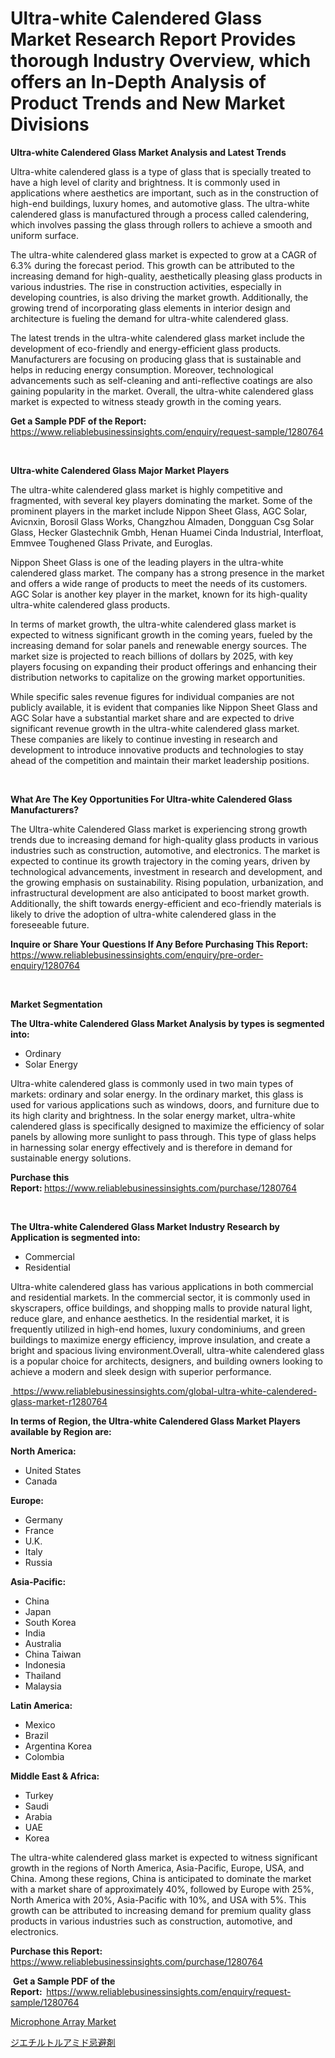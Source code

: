 <p><h1>Ultra-white Calendered Glass Market Research Report Provides thorough Industry Overview, which offers an In-Depth Analysis of Product Trends and New Market Divisions</h1></p><p><strong>Ultra-white Calendered Glass Market Analysis and Latest Trends</strong></p>
<p><p>Ultra-white calendered glass is a type of glass that is specially treated to have a high level of clarity and brightness. It is commonly used in applications where aesthetics are important, such as in the construction of high-end buildings, luxury homes, and automotive glass. The ultra-white calendered glass is manufactured through a process called calendering, which involves passing the glass through rollers to achieve a smooth and uniform surface.</p><p>The ultra-white calendered glass market is expected to grow at a CAGR of 6.3% during the forecast period. This growth can be attributed to the increasing demand for high-quality, aesthetically pleasing glass products in various industries. The rise in construction activities, especially in developing countries, is also driving the market growth. Additionally, the growing trend of incorporating glass elements in interior design and architecture is fueling the demand for ultra-white calendered glass.</p><p>The latest trends in the ultra-white calendered glass market include the development of eco-friendly and energy-efficient glass products. Manufacturers are focusing on producing glass that is sustainable and helps in reducing energy consumption. Moreover, technological advancements such as self-cleaning and anti-reflective coatings are also gaining popularity in the market. Overall, the ultra-white calendered glass market is expected to witness steady growth in the coming years.</p></p>
<p><strong>Get a Sample PDF of the Report:&nbsp;</strong> <a href="https://www.reliablebusinessinsights.com/enquiry/request-sample/1280764">https://www.reliablebusinessinsights.com/enquiry/request-sample/1280764</a></p>
<p>&nbsp;</p>
<p><strong>Ultra-white Calendered Glass Major Market Players</strong></p>
<p><p>The ultra-white calendered glass market is highly competitive and fragmented, with several key players dominating the market. Some of the prominent players in the market include Nippon Sheet Glass, AGC Solar, Avicnxin, Borosil Glass Works, Changzhou Almaden, Dongguan Csg Solar Glass, Hecker Glastechnik Gmbh, Henan Huamei Cinda Industrial, Interfloat, Emmvee Toughened Glass Private, and Euroglas.</p><p>Nippon Sheet Glass is one of the leading players in the ultra-white calendered glass market. The company has a strong presence in the market and offers a wide range of products to meet the needs of its customers. AGC Solar is another key player in the market, known for its high-quality ultra-white calendered glass products.</p><p>In terms of market growth, the ultra-white calendered glass market is expected to witness significant growth in the coming years, fueled by the increasing demand for solar panels and renewable energy sources. The market size is projected to reach billions of dollars by 2025, with key players focusing on expanding their product offerings and enhancing their distribution networks to capitalize on the growing market opportunities.</p><p>While specific sales revenue figures for individual companies are not publicly available, it is evident that companies like Nippon Sheet Glass and AGC Solar have a substantial market share and are expected to drive significant revenue growth in the ultra-white calendered glass market. These companies are likely to continue investing in research and development to introduce innovative products and technologies to stay ahead of the competition and maintain their market leadership positions.</p></p>
<p>&nbsp;</p>
<p><strong>What Are The Key Opportunities For Ultra-white Calendered Glass Manufacturers?</strong></p>
<p><p>The Ultra-white Calendered Glass market is experiencing strong growth trends due to increasing demand for high-quality glass products in various industries such as construction, automotive, and electronics. The market is expected to continue its growth trajectory in the coming years, driven by technological advancements, investment in research and development, and the growing emphasis on sustainability. Rising population, urbanization, and infrastructural development are also anticipated to boost market growth. Additionally, the shift towards energy-efficient and eco-friendly materials is likely to drive the adoption of ultra-white calendered glass in the foreseeable future.</p></p>
<p><strong>Inquire or Share Your Questions If Any Before Purchasing This Report:</strong> <a href="https://www.reliablebusinessinsights.com/enquiry/pre-order-enquiry/1280764">https://www.reliablebusinessinsights.com/enquiry/pre-order-enquiry/1280764</a></p>
<p>&nbsp;</p>
<p><strong>Market Segmentation</strong></p>
<p><strong>The Ultra-white Calendered Glass Market Analysis by types is segmented into:</strong></p>
<p><ul><li>Ordinary</li><li>Solar Energy</li></ul></p>
<p><p>Ultra-white calendered glass is commonly used in two main types of markets: ordinary and solar energy. In the ordinary market, this glass is used for various applications such as windows, doors, and furniture due to its high clarity and brightness. In the solar energy market, ultra-white calendered glass is specifically designed to maximize the efficiency of solar panels by allowing more sunlight to pass through. This type of glass helps in harnessing solar energy effectively and is therefore in demand for sustainable energy solutions.</p></p>
<p><strong>Purchase this Report:&nbsp;</strong><a href="https://www.reliablebusinessinsights.com/purchase/1280764">https://www.reliablebusinessinsights.com/purchase/1280764</a></p>
<p>&nbsp;</p>
<p><strong>The Ultra-white Calendered Glass Market Industry Research by Application is segmented into:</strong></p>
<p><ul><li>Commercial</li><li>Residential</li></ul></p>
<p><p>Ultra-white calendered glass has various applications in both commercial and residential markets. In the commercial sector, it is commonly used in skyscrapers, office buildings, and shopping malls to provide natural light, reduce glare, and enhance aesthetics. In the residential market, it is frequently utilized in high-end homes, luxury condominiums, and green buildings to maximize energy efficiency, improve insulation, and create a bright and spacious living environment.Overall, ultra-white calendered glass is a popular choice for architects, designers, and building owners looking to achieve a modern and sleek design with superior performance.</p></p>
<p><a href="https://www.reliablebusinessinsights.com/global-ultra-white-calendered-glass-market-r1280764">&nbsp;https://www.reliablebusinessinsights.com/global-ultra-white-calendered-glass-market-r1280764</a></p>
<p><strong>In terms of Region, the Ultra-white Calendered Glass Market Players available by Region are:</strong></p>
<p>
    <p> <strong> North America: </strong>
        <ul>
            <li>United States</li>
            <li>Canada</li>
        </ul>
        </p> 
    <p> <strong> Europe: </strong>
        <ul>
            <li>Germany</li>
            <li>France</li>
            <li>U.K.</li>
            <li>Italy</li>
            <li>Russia</li>
        </ul>
        </p> 
    <p> <strong> Asia-Pacific: </strong>
        <ul>
            <li>China</li>
            <li>Japan</li>
            <li>South Korea</li>
            <li>India</li>
            <li>Australia</li>
            <li>China Taiwan</li>
            <li>Indonesia</li>
            <li>Thailand</li>
            <li>Malaysia</li>
        </ul>
        </p> 
    <p> <strong> Latin America: </strong>
        <ul>
            <li>Mexico</li>
            <li>Brazil</li>
            <li>Argentina Korea</li>
            <li>Colombia</li>
        </ul>
        </p> 
    <p> <strong> Middle East & Africa: </strong>
        <ul>
            <li>Turkey</li>
            <li>Saudi</li>
            <li>Arabia</li>
            <li>UAE</li>
            <li>Korea</li>
        </ul>
    </p>
    </p>
<p><p>The ultra-white calendered glass market is expected to witness significant growth in the regions of North America, Asia-Pacific, Europe, USA, and China. Among these regions, China is anticipated to dominate the market with a market share of approximately 40%, followed by Europe with 25%, North America with 20%, Asia-Pacific with 10%, and USA with 5%. This growth can be attributed to increasing demand for premium quality glass products in various industries such as construction, automotive, and electronics.</p></p>
<p><strong>Purchase this Report: </strong><a href="https://www.reliablebusinessinsights.com/purchase/1280764">https://www.reliablebusinessinsights.com/purchase/1280764</a></p>
<p>&nbsp;<strong>Get a Sample PDF of the Report:&nbsp;&nbsp;</strong><a href="https://www.reliablebusinessinsights.com/enquiry/request-sample/1280764">https://www.reliablebusinessinsights.com/enquiry/request-sample/1280764</a></p>
<p><strong></strong></p>
<p><p><a href="https://issuu.com/reportprime-2/docs/microphone-array-market-size-2030.pptx">Microphone Array Market</a></p><p><a href="https://github.com/laurenreichert/Market-Research-Report-List-1/blob/main/470498898663.md">ジエチルトルアミド忌避剤</a></p></p>